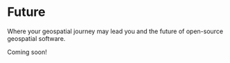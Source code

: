 # Future

Where your geospatial journey may lead you and the future of open-source geospatial software.

Coming soon!
<!-- 
## Future
There's a lot to learn in the geospatial world, and open source usually requires more knowledge and troubleshooting but ultimately greater control over your data, analysis, outcomes, and visualization. It's a high-risk/high-gain situation! This chapter provides some thoughts on where free and open-source software may go and, more importantly, where your learning may lead in the future. Future predictions are always wrong, except where you determine your future. So, take my futuristic suggestions lightly.

Nevertheless, I'm going to take a crack at it with a few ideas given where the field seems to be headed and most of these are already happening. However, they may not be fully adopted in the mainstream. Luckily for me, executable books are easily updated, but here we go

1. **Cloud native**.
2. **Geospatial files**. This is an exciting one. Yet despite being mundane, so necessary. File structure changed to geoparquet or other more portable, quick indexing files
3. **Visualization**. 
4. **Lidar everywhere**. Plus higher resolution imagery all round- but at a cost
5. **Open source hardware & software**. 
6. **Geo data atlas**. Comprehensive, standardized, and regularly updated datasets available in online libraries, importable to your analysis with a link, centrally located, and in decade long time-series.
7. **Map something mobile**. The most commonly used maps are on your phone, used to drive, locate cafes, and locate your friends. Spatial based apps that billions use will continue to evolve. Open crowd sourcing of data already happens through iNaturalist and Seek, what more could be brought to bear in this realm and bring geospatial analysis to more people, e.g., beyond the niche crowd of geospatial data scientists?
8. **Integration**. Better integration across platforms, languages, and tools.

## Hybrid workflows
Use case of CMP analog conceptual model development with fine-scale veg map and planning, such as Marin Forest Health Strategy. Adapt/paste the storymap.

## Online
- [rapid editor](https://rapideditor.org/edit). Rapid editor integrates advanced mapping tools, authoritative geospatial open data, and cutting-edge technology to empower OpenStreetMap mappers at all levels.
- [kepler.gl](https://kepler.gl/). Open-source geospatial analysis tool for large-scale datasets.
- [py.cafe](https://py.cafe/). Run, edit, and share python apps in your browser.
- [marxan](https://marxansolutions.org). Conservation analysis using Marxan's tried and tested approach to conservation planning. Strong community

## GDAL/PDAL
I didn't cover the Geospatial Data Abstraction Library, or GDAL, in this version because I have only used it a couple of times, one of which completely broke my coding setup and required deleting and reinstalling a python environment, QGIS, and anaconda. Hopefully, I won't make the same again nor use the same scorched earth fix. Below are several resources to explore these tools.

- Robert Simmon shared an excellent six-part series called [A Gentle Introduction to GDAL](https://medium.com/planet-stories/a-gentle-introduction-to-gdal-part-1-a3253eb96082). In Part 1, the author answers why GDAL and GIS systems are great for analyzing geospatial data. However, most GIS software is expensive, difficult to learn, and won't run on his OS. He says the good news is that GDAL is a free and open-source alternative, broadly supported, constantly updated and runs on almost any OS. But it is difficult to learn, especially if you're terrified of command lines.
- Joshua Stevens has a convincing deck on using the command line for cartographic workflows [here](https://speakerdeck.com/jscarto/commanding-cartography-take-control-of-faster-more-elegant-workflows-from-the-command-line?slide=39).
- Open Source Options has a [GDAL Python Tutorial](https://www.youtube.com/watch?v=bK-eCFUFgkQ) on youtube that shows how to use Python and GDAL to read, create, and display raster data.
- [PDAL Tutorial](https://sites.google.com/thewatershedcenter.com/caflclanding/code-tutorials/pdal-tutorials?authuser=0) from the Watershed Research and Training Center. This helps you install the Point Data Abstraction Library, or PDAL, and run it from a container. It does not run you through a sample dataset.
- [pdal.io](https://pdal.io/en/2.7-maintenance/) will help get you started with PADL.
- Spatialised has a nice tutorial on [Lidar processing with PDAL, WMTS, and geobash](https://www.spatialised.net/lidar-and-geobash/) and also a video from FOSS4G Bucharest on [Exploiting PDAL and Entwine in the Wild](https://media.ccc.de/v/bucharest-267-exploiting-pdal-entwine-in-the-wild#t=34).

## Go forth!
The bottom line is to keep learning and practicing your geospatial skills. Try something out, share it, get feedback and learn! I'm curious to hear about your journeys. Please let me know what you think about the book, what could be added, and your journey in the github discussion connected to the repo where FOSS Geospatial tools is hosted. Thanks!

-->
